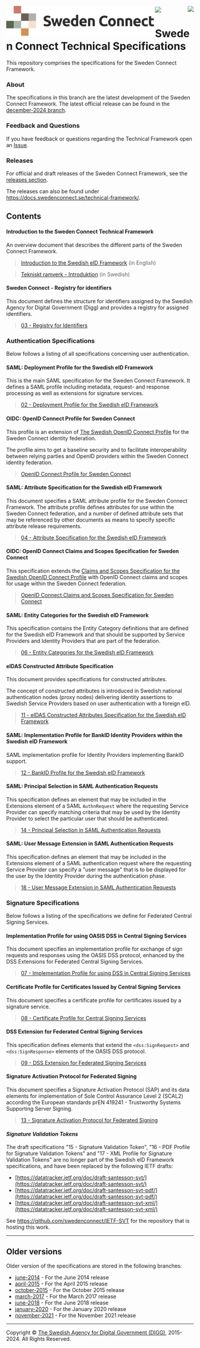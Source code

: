 <p>
<img align="left" src="img/sweden-connect.png"></img>
<img align="right" src="img/digg_centered.png"></img>
</p>
<p>
<img align="center" src="img/transparent.png"></img>
</p>

# Sweden Connect Technical Specifications

This repository comprises the specifications for the Sweden Connect Framework.

### About

The specifications in this branch are the latest development of the Sweden Connect Framework. The latest official release can be found in the [december-2024 branch](https://github.com/swedenconnect/technical-framework/tree/december-2024).

### Feedback and Questions

If you have feedback or questions regarding the Technical Framework open an [Issue](https://github.com/swedenconnect/technical-framework/issues).

### Releases

For official and draft releases of the Sweden Connect Framework, see the [releases section](https://github.com/swedenconnect/technical-framework/releases).

The releases can also be found under <https://docs.swedenconnect.se/technical-framework/>.

## Contents

#### Introduction to the Sweden Connect Technical Framework

An overview document that describes the different parts of the Sweden Connect Framework.

> [Introduction to the Swedish eID Framework](00%20-%20Swedish%20eID%20Framework%20-%20Introduction.md) (in English)

> [Tekniskt ramverk - Introduktion](00%20-%20Tekniskt%20ramverk%20-%20Introduktion.md) (in Swedish)

#### Sweden Connect - Registry for identifiers

This document defines the structure for identifiers assigned by the Swedish Agency for Digital Government (Digg) and provides a registry for assigned identifiers.

> [03 - Registry for Identifiers](03%20-%20Registry%20for%20Identifiers.md)

### Authentication Specifications

Below follows a listing of all specifications concerning user authentication.


#### SAML: Deployment Profile for the Swedish eID Framework

This is the main SAML specification for the Sweden Connect Framework. It defines a SAML profile including metadata, request- and response processing as well as extensions for signature services.

> [02 - Deployment Profile for the Swedish eID Framework](02%20-%20Deployment%20Profile%20for%20the%20Swedish%20eID%20Framework.md)

#### OIDC: OpenID Connect Profile for Sweden Connect

This profile is an extension of [The Swedish OpenID Connect Profile](https://www.oidc.se/specifications/swedish-oidc-profile-1_0.html) for the Sweden Connect identity federation.

The profile aims to get a baseline security and to facilitate interoperability between relying parties and OpenID providers within the Sweden Connect identity federation.

> [OpenID Connect Profile for Sweden Connect](OpenID%20Connect%20Profile%20for%20Sweden%20Connect.md)

#### SAML: Attribute Specification for the Swedish eID Framework

This document specifies a SAML attribute profile for the Sweden Connect Framework. The attribute profile defines attributes for use within the Sweden Connect federation, and a number of defined attribute sets that may be referenced by other documents as means to specify specific attribute release requirements.

> [04 - Attribute Specification for the Swedish eID Framework](04%20-%20Attribute%20Specification%20for%20the%20Swedish%20eID%20Framework.md)

#### OIDC: OpenID Connect Claims and Scopes Specification for Sweden Connect

This specification extends the [Claims and Scopes Specification for the Swedish OpenID Connect Profile](https://www.oidc.se/specifications/swedish-oidc-claims-specification-1_0.html) with OpenID Connect claims and scopes for usage within the Sweden Connect federation.

> [OpenID Connect Claims and Scopes Specification for Sweden Connect](OpenID%20Connect%20Claims%20and%20Scopes%20Specification%20for%20Sweden%20Connect.md)

#### SAML: Entity Categories for the Swedish eID Framework

This specification contains the Entity Category definitions that are defined for the Swedish eID Framework and that should be supported by Service Providers and Identity Providers that are part of the federation.

> [06 - Entity Categories for the Swedish eID Framework](06%20-%20Entity%20Categories%20for%20the%20Swedish%20eID%20Framework.md)

#### eIDAS Constructed Attribute Specification

This document provides specifications for constructed attributes.

The concept of constructed attributes is introduced in Swedish national authentication nodes (proxy nodes) delivering identity assertions to Swedish Service Providers based on user authentication with a foreign eID.

> [11 - eIDAS Constructed Attributes Specification for the Swedish eID Framework](11%20-%20eIDAS%20Constructed%20Attributes%20Specification%20for%20the%20Swedish%20eID%20Framework.md)

#### SAML: Implementation Profile for BankID Identity Providers within the Swedish eID Framework

SAML implementation profile for Identity Providers implementing BankID support.

> [12 - BankID Profile for the Swedish eID Framework](12%20-%20BankID%20Profile%20for%20the%20Swedish%20eID%20Framework.md)

#### SAML: Principal Selection in SAML Authentication Requests

This specification defines an element that may be included in the Extensions element of a SAML `AuthnRequest` where the requesting Service Provider can specify matching criteria that may be used by the Identity Provider to select the particular user that should be authenticated.

> [14 - Principal Selection in SAML Authentication Requests](14%20-%20Principal%20Selection%20in%20SAML%20Authentication%20Requests.md)

#### SAML: User Message Extension in SAML Authentication Requests

This specification defines an element that may be included in the Extensions element of a SAML authentication request where the requesting Service Provider can specify a "user message" that is to be displayed for the user by the Identity Provider during the authentication phase.

> [18 - User Message Extension in SAML Authentication Requests](18%20-%20User%20Message%20Extension%20in%20SAML%20Authentication%20Requests.md)

### Signature Specifications

Below follows a listing of the specifications we define for Federated Central Signing Services.

#### Implementation Profile for using OASIS DSS in Central Signing Services

This document specifies an implementation profile for exchange of sign requests and responses using the OASIS DSS protocol, enhanced by the DSS Extensions for Federated Central Signing Services.

> [07 - Implementation Profile for using DSS in Central Signing Services](07%20-%20Implementation%20Profile%20for%20using%20DSS%20in%20Central%20Signing%20Services.md)

#### Certificate Profile for Certificates Issued by Central Signing Services

This document specifies a certificate profile for certificates issued by a signature service.

> [08 - Certificate Profile for Central Signing Services](08%20-%20Certificate%20Profile%20for%20Central%20Signing%20Services.md)

#### DSS Extension for Federated Central Signing Services

This specification defines elements that extend the `<dss:SignRequest>` and `<dss:SignResponse>` elements of the OASIS DSS protocol.

> [09 - DSS Extension for Federated Signing Services](09%20-%20DSS%20Extension%20for%20Federated%20Signing%20Services.md)

#### Signature Activation Protocol for Federated Signing

This document specifies a Signature Activation Protocol (SAP) and its data elements for implementation of Sole Control Assurance Level 2 (SCAL2) according the European standards prEN 419241 - Trustworthy Systems Supporting Server Signing.

> [13 - Signature Activation Protocol for Federated Signing](13%20-%20Signature%20Activation%20Protocol.md)

#### *Signature Validation Tokens*

The draft specifications "15 - Signature Validation Token", "16 - PDF Profile for Signature Validation Tokens" and "17 - XML Profile for Signature Validation Tokens" are no longer part of the Swedish eID Framework specifications, and have been replaced by the following IETF drafts:

- [https://datatracker.ietf.org/doc/draft-santesson-svt/](https://datatracker.ietf.org/doc/draft-santesson-svt/)
- [https://datatracker.ietf.org/doc/draft-santesson-svt-pdf/](https://datatracker.ietf.org/doc/draft-santesson-svt-pdf/)
- [https://datatracker.ietf.org/doc/draft-santesson-svt-xml/](https://datatracker.ietf.org/doc/draft-santesson-svt-xml/)

See https://github.com/swedenconnect/IETF-SVT for the repository that is hosting this work.

---

## Older versions

Older version of the specifications are stored in the following branches:

+ [june-2014](https://github.com/swedenconnect/technical-framework/tree/june-2014) - For the June 2014 release
+ [april-2015](https://github.com/swedenconnect/technical-framework/tree/april-2015) - For the April 2015 release
+ [october-2015](https://github.com/swedenconnect/technical-framework/tree/october-2015) - For the October 2015 release
+ [march-2017](https://github.com/swedenconnect/technical-framework/tree/march-2017) - For the March 2017 release
+ [june-2018](https://github.com/swedenconnect/technical-framework/tree/june-2018) - For the June 2018 release
+ [january-2020](https://github.com/swedenconnect/technical-framework/tree/january-2020) - For the January 2020 release
+ [november-2021](https://github.com/swedenconnect/technical-framework/tree/november-2021) - For the November 2021 release


---

Copyright &copy; [The Swedish Agency for Digital Government (DIGG)](https://www.digg.se), 2015-2024. All Rights Reserved.
